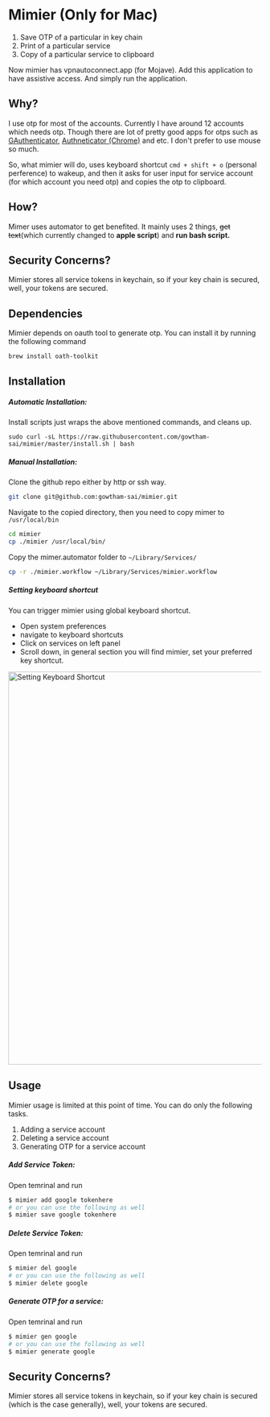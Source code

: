 # Mimier (Only for Mac)
  1. Save OTP of a particular in key chain
  2. Print of a particular service
  3. Copy of a particular service to clipboard

  Now mimier has vpnautoconnect.app (for Mojave). Add this application to have assistive access. And simply run the application.

## Why?
  I use otp for most of the accounts. Currently I have around 12 accounts which needs otp. Though there are lot of pretty good apps for otps such as [GAuthenticator](https://play.google.com/store/apps/details?id=com.google.android.apps.authenticator2&hl=en_IN), [Authneticator (Chrome)](https://chrome.google.com/webstore/detail/authenticator/bhghoamapcdpbohphigoooaddinpkbai?hl=en) and etc. I don't prefer to use mouse so much.

  So, what mimier will do, uses keyboard shortcut `cmd + shift + o` (personal perference) to wakeup, and then it asks for user input for service account (for which account you need otp) and copies the otp to clipboard.


## How?
  Mimer uses automator to get benefited. It mainly uses 2 things, ~~get text~~(which currently changed to **apple script**) and **run bash script.**

## Security Concerns?
  Mimier stores all service tokens in keychain, so if your key chain is secured, well, your tokens are secured.


## Dependencies
Mimier depends on oauth tool to generate otp. You can install it by running the following command
```bash
brew install oath-toolkit
```

## Installation
##### Automatic Installation:
Install scripts just wraps the above mentioned commands, and cleans up.
```
sudo curl -sL https://raw.githubusercontent.com/gowtham-sai/mimier/master/install.sh | bash
```

##### Manual Installation:
Clone the github repo either by http or ssh way.
```bash
git clone git@github.com:gowtham-sai/mimier.git
```

Navigate to the copied directory, then you need to copy mimer to `/usr/local/bin`
```bash
cd mimier
cp ./mimier /usr/local/bin/
```

Copy the mimer.automator folder to `~/Library/Services/`
```bash
cp -r ./mimier.workflow ~/Library/Services/mimier.workflow
```

##### Setting keyboard shortcut
You can trigger mimier using global keyboard shortcut.
* Open system preferences
* navigate to keyboard shortcuts
* Click on services on left panel
* Scroll down, in general section you will find mimier, set your preferred key shortcut.

<img width="780" alt="Setting Keyboard Shortcut" src="https://user-images.githubusercontent.com/8710113/40257971-b050967a-5b0d-11e8-9d34-11b5cca64060.png">

## Usage
Mimier usage is limited at this point of time. You can do only the following tasks.
1. Adding a service account
2. Deleting a service account
3. Generating OTP for a service account

##### Add Service Token:
Open temrinal and run

```bash
$ mimier add google tokenhere
# or you can use the following as well
$ mimier save google tokenhere
```

##### Delete Service Token:
Open temrinal and run

```bash
$ mimier del google
# or you can use the following as well
$ mimier delete google
```

##### Generate OTP for a service:
Open temrinal and run

```bash
$ mimier gen google
# or you can use the following as well
$ mimier generate google
```


## Security Concerns?
  Mimier stores all service tokens in keychain, so if your key chain is secured (which is the case generally), well, your tokens are secured.
